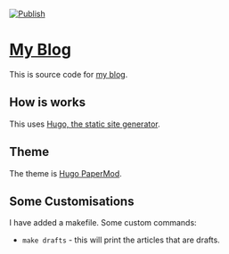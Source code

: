 [![Publish](https://github.com/shivan-s/shivan.xyz/actions/workflows/publish.yml/badge.svg)](https://github.com/shivan-s/shivan.xyz/actions/workflows/publish.yml)

# [My Blog](https://shivan.xyz)

This is source code for [my blog](https://shivan.xyz).

## How is works

This uses [Hugo, the static site generator](https://gohugo.io).

## Theme

The theme is [Hugo PaperMod](https://github.com/adityatelange/hugo-PaperMod).

## Some Customisations

I have added a makefile. Some custom commands:

- `make drafts` - this will print the articles that are drafts.
